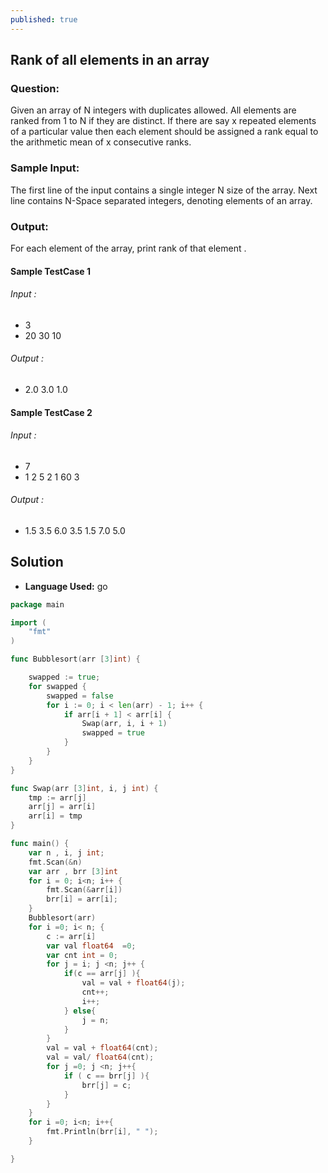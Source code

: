```yaml
---
published: true
---
```


## Rank of all elements in an array

### Question:

Given an array of N integers with duplicates allowed. All elements are ranked from 1 to N if they are distinct. If there are say x repeated elements of a particular value then each element should be assigned a rank equal to the arithmetic mean of x consecutive ranks.


### Sample Input:

The first line of the input contains a single integer N size of the array.
Next line contains N-Space separated integers, denoting elements of an array.

### Output:

For each element of the array, print rank of that element .


#### Sample TestCase 1
###### Input :
- 3
- 20 30 10 

###### Output :

- 2.0 3.0 1.0

#### Sample TestCase 2
###### Input :
- 7
- 1 2 5 2 1 60 3


###### Output :

- 1.5 3.5 6.0 3.5 1.5 7.0 5.0



## Solution

- **Language Used:** go

```go
package main

import (
	"fmt"
)

func Bubblesort(arr [3]int) {

	swapped := true;
	for swapped {
		swapped = false
		for i := 0; i < len(arr) - 1; i++ {
			if arr[i + 1] < arr[i] {
				Swap(arr, i, i + 1)
				swapped = true
			}
		}
	}	
}

func Swap(arr [3]int, i, j int) {
	tmp := arr[j]
	arr[j] = arr[i]
	arr[i] = tmp
}

func main() {
	var n , i, j int;
	fmt.Scan(&n)
	var arr , brr [3]int
	for i = 0; i<n; i++ {
		fmt.Scan(&arr[i])
		brr[i] = arr[i];
	}
	Bubblesort(arr)
	for i =0; i< n; {
		c := arr[i]
		var val float64  =0;
		var cnt int = 0;
		for j = i; j <n; j++ {
			if(c == arr[j] ){
				val = val + float64(j);
				cnt++;
				i++;
			} else{
				j = n;
			}
		}
		val = val + float64(cnt);
		val = val/ float64(cnt);
		for j =0; j <n; j++{
			if ( c == brr[j] ){
				brr[j] = c;
			}
		}
	}
	for i =0; i<n; i++{
		fmt.Println(brr[i], " "); 
	}

}
```

